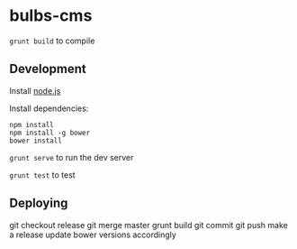bulbs-cms
=========

`grunt build` to compile

Development
-----------

Install [node.js](http://nodejs.org/download/)

Install dependencies:

    npm install
    npm install -g bower
    bower install

`grunt serve` to run the dev server

`grunt test` to test

Deploying
---------

git checkout release
git merge master
grunt build
git commit
git push
make a release
update bower versions accordingly

